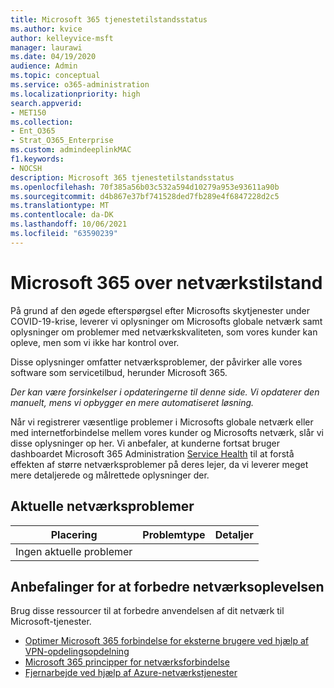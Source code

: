 ```yaml
---
title: Microsoft 365 tjenestetilstandsstatus
ms.author: kvice
author: kelleyvice-msft
manager: laurawi
ms.date: 04/19/2020
audience: Admin
ms.topic: conceptual
ms.service: o365-administration
ms.localizationpriority: high
search.appverid:
- MET150
ms.collection:
- Ent_O365
- Strat_O365_Enterprise
ms.custom: admindeeplinkMAC
f1.keywords:
- NOCSH
description: Microsoft 365 tjenestetilstandsstatus
ms.openlocfilehash: 70f385a56b03c532a594d10279a953e93611a90b
ms.sourcegitcommit: d4b867e37bf741528ded7fb289e4f6847228d2c5
ms.translationtype: MT
ms.contentlocale: da-DK
ms.lasthandoff: 10/06/2021
ms.locfileid: "63590239"
---
```

# <a name="microsoft-365-network-health-status"></a>Microsoft 365 over netværkstilstand

På grund af den øgede efterspørgsel efter Microsofts skytjenester under COVID-19-krise, leverer vi oplysninger om Microsofts globale netværk samt oplysninger om problemer med netværkskvaliteten, som vores kunder kan opleve, men som vi ikke har kontrol over.

Disse oplysninger omfatter netværksproblemer, der påvirker alle vores software som servicetilbud, herunder Microsoft 365.

_Der kan være forsinkelser i opdateringerne til denne side. Vi opdaterer den manuelt, mens vi opbygger en mere automatiseret løsning._

Når vi registrerer væsentlige problemer i Microsofts globale netværk eller med internetforbindelse mellem vores kunder og Microsofts netværk, slår vi disse oplysninger op her. Vi anbefaler, at kunderne fortsat bruger dashboardet Microsoft 365 Administration <a href="https://go.microsoft.com/fwlink/p/?linkid=842900" target="_blank">Service Health</a> til at forstå effekten af større netværksproblemer på deres lejer, da vi leverer meget mere detaljerede og målrettede oplysninger der.

## <a name="current-network-issues"></a>Aktuelle netværksproblemer

| Placering | Problemtype | Detaljer |
| --- | --- | --- |
| Ingen aktuelle problemer | | |

## <a name="recommendations-to-improve-network-experience"></a>Anbefalinger for at forbedre netværksoplevelsen

Brug disse ressourcer til at forbedre anvendelsen af dit netværk til Microsoft-tjenester.

- [Optimer Microsoft 365 forbindelse for eksterne brugere ved hjælp af VPN-opdelingsopdelning](microsoft-365-vpn-split-tunnel.md)
- [Microsoft 365 principper for netværksforbindelse](./microsoft-365-network-connectivity-principles.md)
- [Fjernarbejde ved hjælp af Azure-netværkstjenester](/azure/networking/working-remotely-support)